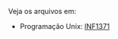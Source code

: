 Veja os arquivos em:
- Programação Unix: [INF1371](https://github.com/AlexandreMeslin/INF1371/tree/main/programas/threads)
